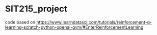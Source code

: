# SIT215_project
code based on
https://www.learndatasci.com/tutorials/reinforcement-q-learning-scratch-python-openai-gym/#EnterReinforcementLearning
